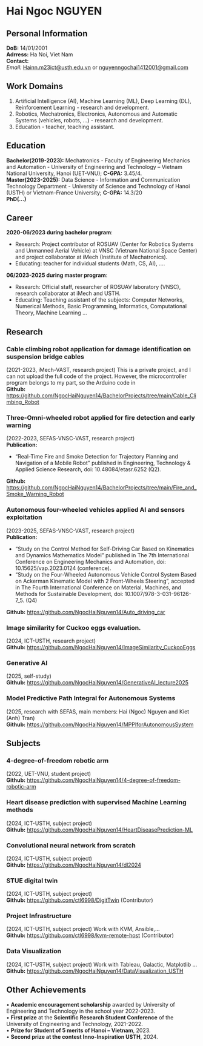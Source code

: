 # Hai Ngoc NGUYEN 
## Personal Information
**DoB:** 14/01/2001 <br>
**Adrress:** Ha Noi, Viet Nam <br>
**Contact:** <br>
*Email:* Hainn.m23ict@usth.edu.vn or nguyenngochai1412001@gmail.com <br>
## Work Domains
1. Artificial Intelligence (AI), Machine Learning (ML), Deep Learning (DL), Reinforcement Learning - research and development.
2. Robotics, Mechatronics, Electronics, Autonomous and Automatic Systems (vehicles, robots, ...) - research and development.
3. Education - teacher, teaching assistant.
## Education
**Bachelor(2019-2023):** Mechatronics - Faculty of Engineering Mechanics and Automation - University of Engineering and Technology – Vietnam National University, Hanoi (UET-VNU); **C-GPA:** 3.45/4. <br>
**Master(2023-2025):** Data Science - Information and Communication Technology Department - University of Science and Technology of Hanoi (USTH) or Vietnam-France University; **C-GPA:** 14.3/20 <br>
**PhD(...)**
## Career
**2020-06/2023 during bachelor program**: <br>
- Research: Project contributor of ROSUAV (Center for Robotics Systems and Unmanned Aerial Vehicle) at VNSC (Vietnam National Space Center) and project collaborator at iMech (Institute of Mechatronics). <br>
- Educating: teacher for individual students (Math, CS, AI), ....

**06/2023-2025 during master program**: <br>
- Research: Official staff, researcher of ROSUAV laboratory (VNSC), research collaborator at iMech and USTH.
- Educating: Teaching assistant of the subjects: Computer Networks, Numerical Methods, Basic Programming, Informatics, Computational Theory, Machine Learning ...
## Research
### Cable climbing robot application for damage identification on suspension bridge cables 
(2021-2023, iMech-VAST, research project) This is a private project, and I can not upload the full code of the project. However, the microcontroller program belongs to my part, so the Arduino code in <br>
**Github:** https://github.com/NgocHaiNguyen14/BachelorProjects/tree/main/Cable_Climbing_Robot
### Three-Omni-wheeled robot applied for fire detection and early warning
(2022-2023, SEFAS-VNSC-VAST, research project) <br>
**Publication:**
- “Real-Time Fire and Smoke Detection for Trajectory Planning and Navigation of a Mobile Robot” published in Engineering, Technology & Applied Science Research, doi: 10.48084/etasr.6252 (Q2).

**Github:** https://github.com/NgocHaiNguyen14/BachelorProjects/tree/main/Fire_and_Smoke_Warning_Robot
###  Autonomous four-wheeled vehicles applied AI and sensors exploitation 
(2023-2025, SEFAS-VNSC-VAST, research project) <br>
**Publication:**
- “Study on the Control Method for Self-Driving Car Based on Kinematics and Dynamics Mathematics Model” published in The 7th International Conference on Engineering Mechanics and Automation, doi: 10.15625/vap.2023.0124 (conference).
- “Study on the Four-Wheeled Autonomous Vehicle Control System Based on Ackerman Kinematic Model with 2 Front-Wheels Steering”, accepted in The Fourth International Conference on Material, Machines, and Methods for Sustainable Development, doi: 10.1007/978-3-031-96126-7_5. (Q4)

**Github:** https://github.com/NgocHaiNguyen14/Auto_driving_car
### Image similarity for Cuckoo eggs evaluation.
(2024, ICT-USTH, research project) <br>
**Github:** https://github.com/NgocHaiNguyen14/ImageSimilarity_CuckooEggs

### Generative AI
(2025, self-study) <br>
**Github:** https://github.com/NgocHaiNguyen14/GenerativeAI_lecture2025

### Model Predictive Path Integral for Autonomous Systems
(2025, research with SEFAS, main members: Hai (Ngoc) Nguyen and Kiet (Anh) Tran) <br>
**Github:** https://github.com/NgocHaiNguyen14/MPPIforAutonomousSystem


## Subjects
### 4-degree-of-freedom robotic arm
(2022, UET-VNU, student project) <br>
**Github:** https://github.com/NgocHaiNguyen14/4-degree-of-freedom-robotic-arm
### Heart disease prediction with supervised Machine Learning methods
(2024, ICT-USTH, subject project) <br>
**Github:** https://github.com/NgocHaiNguyen14/HeartDiseasePrediction-ML
### Convolutional neural network from scratch
(2024, ICT-USTH, subject project) <br>
**Github:** https://github.com/NgocHaiNguyen14/dl2024
### STUE digital twin
(2024, ICT-USTH, subject project) <br>
**Github:** https://github.com/ctl6998/DigitTwin (Contributor)
### Project Infrastructure 
(2024, ICT-USTH, subject project) Work with KVM, Ansible,... <br>
**Github:** https://github.com/ctl6998/kvm-remote-host (Contributor)
### Data Visualization
(2024, ICT-USTH, subject project) Work with Tableau, Galactic, Matplotlib ... <br>
**Github:** https://github.com/NgocHaiNguyen14/DataVisualization_USTH
## Other Achievements
• **Academic encouragement scholarship** awarded by University of Engineering and Technology in the school year
2022-2023. <br>
• **First prize** at the **Scientific Research Student Conference** of the University of Engineering and Technology,
2021-2022. <br>
• **Prize for Student of 5 merits of Hanoi – Vietnam**, 2023. <br>
• **Second prize at the contest Inno-Inspiration USTH**, 2024. <br>

